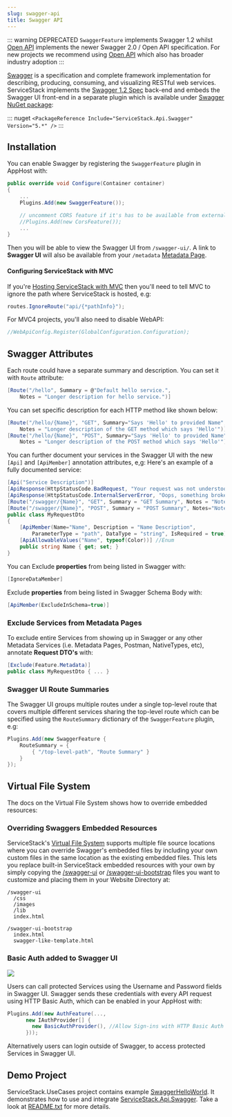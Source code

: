 ```yaml
---
slug: swagger-api
title: Swagger API
---
```


::: warning DEPRECATED
`SwaggerFeature` implements Swagger 1.2 whilst [Open API](/openapi) implements the newer Swagger 2.0 / Open API specification. For new projects we recommend using [Open API](/openapi) which also has broader industry adoption
:::

[Swagger](http://swagger.io/) is a specification and complete framework implementation for describing, producing, consuming, and visualizing RESTful web services. ServiceStack implements the 
[Swagger 1.2 Spec](https://github.com/swagger-api/swagger-spec/blob/master/versions/1.2.md) back-end and embeds the Swagger UI front-end in a separate plugin which is available under [Swagger NuGet package](http://nuget.org/packages/ServiceStack.Api.Swagger/):

::: nuget
`<PackageReference Include="ServiceStack.Api.Swagger" Version="5.*" />`
:::

## Installation

You can enable Swagger by registering the `SwaggerFeature` plugin in AppHost with:

```csharp
public override void Configure(Container container)
{
    ...
    Plugins.Add(new SwaggerFeature());

    // uncomment CORS feature if it's has to be available from external sites 
    //Plugins.Add(new CorsFeature()); 
    ...
}
```

Then you will be able to view the Swagger UI from `/swagger-ui/`. A link to **Swagger UI** will also be available from your `/metadata` [Metadata Page](/metadata-page).

#### Configuring ServiceStack with MVC

If you're [Hosting ServiceStack with MVC](/mvc-integration) then you'll need to tell MVC to ignore the path where ServiceStack is hosted, e.g:

```csharp
routes.IgnoreRoute("api/{*pathInfo}"); 
```

For MVC4 projects, you'll also need to disable WebAPI:

```csharp
//WebApiConfig.Register(GlobalConfiguration.Configuration);
```

## Swagger Attributes

Each route could have a separate summary and description. You can set it with `Route` attribute:

```csharp
[Route("/hello", Summary = @"Default hello service.", 
    Notes = "Longer description for hello service.")]
```

You can set specific description for each HTTP method like shown below:

```csharp
[Route("/hello/{Name}", "GET", Summary="Says 'Hello' to provided Name", 
    Notes = "Longer description of the GET method which says 'Hello'")]
[Route("/hello/{Name}", "POST", Summary="Says 'Hello' to provided Name", 
    Notes = "Longer description of the POST method which says 'Hello'")]
```

You can further document your services in the Swagger UI with the new `[Api]` and `[ApiMember]` annotation attributes, e,g: Here's an example of a fully documented service:

```csharp
[Api("Service Description")]
[ApiResponse(HttpStatusCode.BadRequest, "Your request was not understood")]
[ApiResponse(HttpStatusCode.InternalServerError, "Oops, something broke")]
[Route("/swagger/{Name}", "GET", Summary = "GET Summary", Notes = "Notes")]
[Route("/swagger/{Name}", "POST", Summary = "POST Summary", Notes="Notes")]
public class MyRequestDto
{
    [ApiMember(Name="Name", Description = "Name Description",
        ParameterType = "path", DataType = "string", IsRequired = true)]
    [ApiAllowableValues("Name", typeof(Color))] //Enum
    public string Name { get; set; }
}
```

You can Exclude **properties** from being listed in Swagger with:

```csharp
[IgnoreDataMember]
```

Exclude **properties** from being listed in Swagger Schema Body with:

```csharp
[ApiMember(ExcludeInSchema=true)]
```

### Exclude Services from Metadata Pages

To exclude entire Services from showing up in Swagger or any other Metadata Services (i.e. Metadata Pages, Postman, NativeTypes, etc), annotate **Request DTO's** with:

```csharp
[Exclude(Feature.Metadata)]
public class MyRequestDto { ... }
```

### Swagger UI Route Summaries

The Swagger UI groups multiple routes under a single top-level route that covers multiple different 
services sharing the top-level route which can be specified using the `RouteSummary` dictionary of 
the `SwaggerFeature` plugin, e.g: 

```csharp
Plugins.Add(new SwaggerFeature {
    RouteSummary = {
        { "/top-level-path", "Route Summary" }
    }
});
```

## Virtual File System

The docs on the Virtual File System shows how to override embedded resources:

### Overriding Swaggers Embedded Resources

ServiceStack's [Virtual File System](/virtual-file-system) supports multiple file source locations where you can override Swagger's embedded files by including your own custom files in the same location as the existing embedded files. This lets you replace built-in ServiceStack embedded resources with your own by simply copying the [/swagger-ui](https://github.com/ServiceStack/ServiceStack/tree/master/src/ServiceStack.Api.Swagger/swagger-ui) or [/swagger-ui-bootstrap](https://github.com/ServiceStack/ServiceStack/tree/master/src/ServiceStack.Api.Swagger/swagger-ui-bootstrap) files you want to customize and placing them in your Website Directory at:

```
/swagger-ui
  /css
  /images
  /lib
  index.html

/swagger-ui-bootstrap
  index.html
  swagger-like-template.html
```

### Basic Auth added to Swagger UI

![](https://raw.githubusercontent.com/ServiceStack/Assets/master/img/release-notes/swagger-basicauth.png)

Users can call protected Services using the Username and Password fields in Swagger UI. 
Swagger sends these credentials with every API request using HTTP Basic Auth, 
which can be enabled in your AppHost with:

```csharp
Plugins.Add(new AuthFeature(...,
      new IAuthProvider[] { 
        new BasicAuthProvider(), //Allow Sign-ins with HTTP Basic Auth
      }));
```

Alternatively users can login outside of Swagger, to access protected Services in Swagger UI.

## Demo Project

ServiceStack.UseCases project contains example [SwaggerHelloWorld](https://github.com/ServiceStack/ServiceStack.UseCases/tree/master/SwaggerHelloWorld). It demonstrates how to use and integrate [ServiceStack.Api.Swagger](http://nuget.org/packages/ServiceStack.Api.Swagger/). Take a look at [README.txt](https://github.com/ServiceStack/ServiceStack.UseCases/blob/master/SwaggerHelloWorld/README.txt) for more details. 
